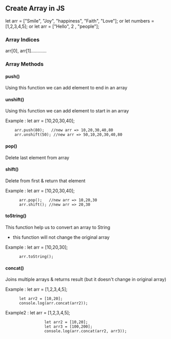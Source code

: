 ## Create Array in JS
let arr = ["Smile", "Joy", "happiness", "Faith", "Love"];
or
let numbers = [1,2,3,4,5];
or
let arr = ["Hello", 2 , "people"];

### Array Indices
arr[0], arr[1]............

### Array Methods
#### push() 
Using this function we can add element to end in an array
#### unshift()
Using this function we can add element to start in an array

Example : let arr = [10,20,30,40];

        arr.push(80);   //new arr => 10,20,30,40,80
        arr.unshift(50); //new arr => 50,10,20,30,40,80


#### pop() 
Delete last element from array
#### shift() 
Delete from first & return that element

Example : let arr = [10,20,30,40];

          arr.pop();   //new arr => 10,20,30
          arr.shift(); //new arr => 20,30

#### toString() 
This function help us to convert an array to String
* this function will not change the original array

Example : let arr = [10,20,30];

          arr.toString();

#### concat()
Joins multiple arrays & returns result (but it doesn't change in original array) 

Example : let arr = [1,2,3,4,5];

          let arr2 = [10,20];
          console.log(arr.concat(arr2));
Example2 : let arr = [1,2,3,4,5];

                     let arr2 = [10,20];
                     let arr3 = [100,200];
                     console.log(arr.concat(arr2, arr3));
